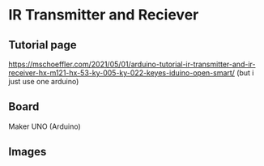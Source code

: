 # IR Transmitter and Reciever

## Tutorial page

https://mschoeffler.com/2021/05/01/arduino-tutorial-ir-transmitter-and-ir-receiver-hx-m121-hx-53-ky-005-ky-022-keyes-iduino-open-smart/ (but i just use one arduino)

## Board

Maker UNO (Arduino)

## Images
